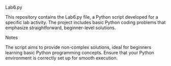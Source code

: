 Lab6.py

This repository contains the Lab6.py file, a Python script developed for a specific lab activity. The project includes basic Python coding problems that emphasize straightforward, beginner-level solutions.


Notes

The script aims to provide non-complex solutions, ideal for beginners learning basic Python programming concepts.
Ensure that your Python environment is correctly set up for smooth execution.
